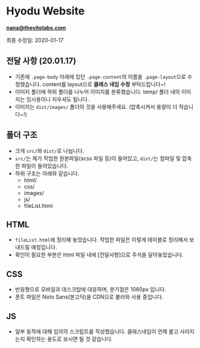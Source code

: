 # Hyodu Website
**nana@thevitolabs.com**
<br/>

최종 수정일: 2020-01-17
<br/>

## 전달 사항 (20.01.17)
- 기존에 `.page-body` 아래에 있던 `.page-content`의 이름을 `.page-layout`으로 수정했습니다. content를 layout으로 **클래스 네임 수정** 부탁드립니다~!
- 이미지 폴더에 하위 폴더를 나누어 이미지를 분류했습니다. temp/ 폴더 내의 이미지는 임시용이니 지우셔도 됩니다. 
- 이미지는 `dist/images/` 폴더의 것을 사용해주세요. (압축시켜서 용량이 더 작습니다~!)

## 폴더 구조
- 크게 `src/`와 `dist/`로 나뉩니다.
- `src/`는 제가 작업한 원본파일(scss 파일 등)이 들어있고, `dist/`는 컴파일 및 압축한 파일이 들어있습니다.
- 하위 구조는 아래와 같습니다.
  - html/
  - css/
  - images/
  - js/
  - fileList.html

## HTML
- `fileList.html`에 정리해 놓았습니다. 작업한 파일은 이렇게 테이블로 정리해서 보내드릴 예정입니다.
- 확인이 필요한 부분은 html 파일 내에 [전달사항]으로 주석을 달아놓았습니다.

## CSS
- 반응형으로 모바일과 데스크탑에 대응하며, 분기점은 1060px 입니다.
- 폰트 파일은 Noto Sans(본고딕)을 CDN으로 불러와 사용 중입니다.

## JS
- 일부 동작에 대해 임의의 스크립트를 작성했습니다. 클래스네임이 언제 붙고 사라지는지 확인하는 용도로 보시면 될 것 같습니다.
